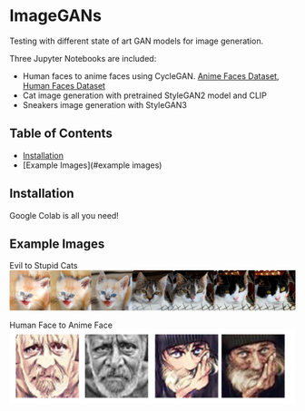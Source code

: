 # ImageGANs

Testing with different state of art GAN models for image generation.

Three Jupyter Notebooks are included:
- Human faces to anime faces using CycleGAN. <a href="https://www.kaggle.com/datasets/soumikrakshit/anime-faces" target="_blank">Anime Faces Dataset</a>, <a href="https://www.kaggle.com/datasets/ashwingupta3012/human-faces" target="_blank">Human Faces Dataset</a>
- Cat image generation with pretrained StyleGAN2 model and CLIP
- Sneakers image generation with StyleGAN3

## Table of Contents

- [Installation](#installation)
- [Example Images](#example images)

## Installation

Google Colab is all you need!

## Example Images
Evil to Stupid Cats
![Teaser image](doc/cat-steering-teaser.png)

Human Face to Anime Face
![Teaser image2](doc/human-anime-teaser.png)
